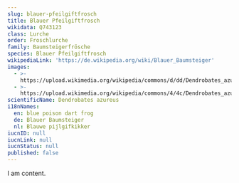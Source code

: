 ```yaml
---
slug: blauer-pfeilgiftfrosch
title: Blauer Pfeilgiftfrosch
wikidata: Q743123
class: Lurche
order: Froschlurche
family: Baumsteigerfrösche
species: Blauer Pfeilgiftfrosch
wikipediaLink: 'https://de.wikipedia.org/wiki/Blauer_Baumsteiger'
images:
  - >-
    https://upload.wikimedia.org/wikipedia/commons/d/dd/Dendrobates_azureus_qtl1.jpg
  - >-
    https://upload.wikimedia.org/wikipedia/commons/4/4c/Dendrobates_azureus_rect.jpg
scientificName: Dendrobates azureus
i18nNames:
  en: blue poison dart frog
  de: Blauer Baumsteiger
  nl: Blauwe pijlgifkikker
iucnID: null
iucnLink: null
iucnStatus: null
published: false
---
```


I am content.
